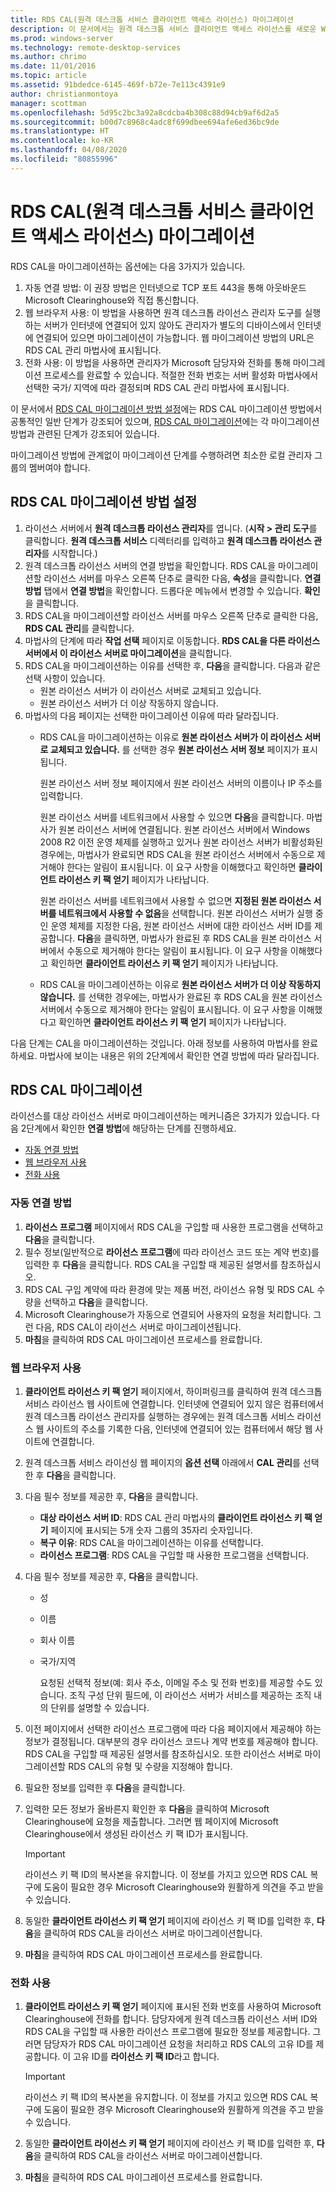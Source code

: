 ```yaml
---
title: RDS CAL(원격 데스크톱 서비스 클라이언트 액세스 라이선스) 마이그레이션
description: 이 문서에서는 원격 데스크톱 서비스 클라이언트 액세스 라이선스를 새로운 Windows Server 2016 라이선스 서버로 마이그레이션하는 방법을 설명합니다.
ms.prod: windows-server
ms.technology: remote-desktop-services
ms.author: chrimo
ms.date: 11/01/2016
ms.topic: article
ms.assetid: 91bdedce-6145-469f-b72e-7e113c4391e9
author: christianmontoya
manager: scottman
ms.openlocfilehash: 5d95c2bc3a92a8cdcba4b308c88d94cb9af6d2a5
ms.sourcegitcommit: b00d7c8968c4adc8f699dbee694afe6ed36bc9de
ms.translationtype: HT
ms.contentlocale: ko-KR
ms.lasthandoff: 04/08/2020
ms.locfileid: "80855996"
---
```

# <a name="migrate-your-remote-desktop-services-client-access-licenses-rds-cals"></a>RDS CAL(원격 데스크톱 서비스 클라이언트 액세스 라이선스) 마이그레이션

RDS CAL을 마이그레이션하는 옵션에는 다음 3가지가 있습니다.
1. 자동 연결 방법: 이 권장 방법은 인터넷으로 TCP 포트 443을 통해 아웃바운드 Microsoft Clearinghouse와 직접 통신합니다.  
2. 웹 브라우저 사용: 이 방법을 사용하면 원격 데스크톱 라이선스 관리자 도구를 실행하는 서버가 인터넷에 연결되어 있지 않아도 관리자가 별도의 디바이스에서 인터넷에 연결되어 있으면 마이그레이션이 가능합니다. 웹 마이그레이션 방법의 URL은 RDS CAL 관리 마법사에 표시됩니다. 
3. 전화 사용: 이 방법을 사용하면 관리자가 Microsoft 담당자와 전화를 통해 마이그레이션 프로세스를 완료할 수 있습니다. 적절한 전화 번호는 서버 활성화 마법사에서 선택한 국가/ 지역에 따라 결정되며 RDS CAL 관리 마법사에 표시됩니다.

이 문서에서 [RDS CAL 마이그레이션 방법 설정](#establish-rds-cal-migration-method)에는 RDS CAL 마이그레이션 방법에서 공통적인 일반 단계가 강조되어 있으며, [RDS CAL 마이그레이션](#migrate-rds-cals)에는 각 마이그레이션 방법과 관련된 단계가 강조되어 있습니다.

마이그레이션 방법에 관계없이 마이그레이션 단계를 수행하려면 최소한 로컬 관리자 그룹의 멤버여야 합니다.

## <a name="establish-rds-cal-migration-method"></a>RDS CAL 마이그레이션 방법 설정

1. 라이선스 서버에서 **원격 데스크톱 라이선스 관리자**를 엽니다. (**시작 > 관리 도구**를 클릭합니다. **원격 데스크톱 서비스** 디렉터리를 입력하고 **원격 데스크톱 라이선스 관리자**를 시작합니다.)
2. 원격 데스크톱 라이선스 서버의 연결 방법을 확인합니다. RDS CAL을 마이그레이션할 라이선스 서버를 마우스 오른쪽 단추로 클릭한 다음, **속성**을 클릭합니다. **연결 방법** 탭에서 **연결 방법**을 확인합니다. 드롭다운 메뉴에서 변경할 수 있습니다. **확인**을 클릭합니다.
3. RDS CAL을 마이그레이션할 라이선스 서버를 마우스 오른쪽 단추로 클릭한 다음, **RDS CAL 관리**를 클릭합니다.
4. 마법사의 단계에 따라 **작업 선택** 페이지로 이동합니다. **RDS CAL을 다른 라이선스 서버에서 이 라이선스 서버로 마이그레이션**을 클릭합니다.
6. RDS CAL을 마이그레이션하는 이유를 선택한 후, **다음**을 클릭합니다. 다음과 같은 선택 사항이 있습니다.
    - 원본 라이선스 서버가 이 라이선스 서버로 교체되고 있습니다.
    - 원본 라이선스 서버가 더 이상 작동하지 않습니다.
7. 마법사의 다음 페이지는 선택한 마이그레이션 이유에 따라 달라집니다.
    - RDS CAL을 마이그레이션하는 이유로 **원본 라이선스 서버가 이 라이선스 서버로 교체되고 있습니다.** 를 선택한 경우 **원본 라이선스 서버 정보** 페이지가 표시됩니다.
    
       원본 라이선스 서버 정보 페이지에서 원본 라이선스 서버의 이름이나 IP 주소를 입력합니다.

       원본 라이선스 서버를 네트워크에서 사용할 수 있으면 **다음**을 클릭합니다. 마법사가 원본 라이선스 서버에 연결됩니다. 원본 라이선스 서버에서 Windows 2008 R2 이전 운영 체제를 실행하고 있거나 원본 라이선스 서버가 비활성화된 경우에는, 마법사가 완료되면 RDS CAL을 원본 라이선스 서버에서 수동으로 제거해야 한다는 알림이 표시됩니다. 이 요구 사항을 이해했다고 확인하면 **클라이언트 라이선스 키 팩 얻기** 페이지가 나타납니다.

       원본 라이선스 서버를 네트워크에서 사용할 수 없으면 **지정된 원본 라이선스 서버를 네트워크에서 사용할 수 없음**을 선택합니다. 원본 라이선스 서버가 실행 중인 운영 체제를 지정한 다음, 원본 라이선스 서버에 대한 라이선스 서버 ID를 제공합니다. **다음**을 클릭하면, 마법사가 완료된 후 RDS CAL을 원본 라이선스 서버에서 수동으로 제거해야 한다는 알림이 표시됩니다. 이 요구 사항을 이해했다고 확인하면 **클라이언트 라이선스 키 팩 얻기** 페이지가 나타납니다.

    - RDS CAL을 마이그레이션하는 이유로 **원본 라이선스 서버가 더 이상 작동하지 않습니다.** 를 선택한 경우에는, 마법사가 완료된 후 RDS CAL을 원본 라이선스 서버에서 수동으로 제거해야 한다는 알림이 표시됩니다. 이 요구 사항을 이해했다고 확인하면 **클라이언트 라이선스 키 팩 얻기** 페이지가 나타납니다.

다음 단계는 CAL을 마이그레이션하는 것입니다. 아래 정보를 사용하여 마법사를 완료하세요. 마법사에 보이는 내용은 위의 2단계에서 확인한 연결 방법에 따라 달라집니다.

## <a name="migrate-rds-cals"></a>RDS CAL 마이그레이션

라이선스를 대상 라이선스 서버로 마이그레이션하는 메커니즘은 3가지가 있습니다. 다음 2단계에서 확인한 **연결 방법**에 해당하는 단계를 진행하세요.
  - [자동 연결 방법](#automatic-connection-method)
  - [웹 브라우저 사용](#using-a-web-browser)
  - [전화 사용](#using-a-telephone)

### <a name="automatic-connection-method"></a>자동 연결 방법

1. **라이선스 프로그램** 페이지에서 RDS CAL을 구입할 때 사용한 프로그램을 선택하고 **다음**을 클릭합니다.
2. 필수 정보(일반적으로 **라이선스 프로그램**에 따라 라이선스 코드 또는 계약 번호)를 입력한 후 **다음**을 클릭합니다. RDS CAL을 구입할 때 제공된 설명서를 참조하십시오.
4. RDS CAL 구입 계약에 따라 환경에 맞는 제품 버전, 라이선스 유형 및 RDS CAL 수량을 선택하고 **다음**을 클릭합니다.
5. Microsoft Clearinghouse가 자동으로 연결되어 사용자의 요청을 처리합니다. 그런 다음, RDS CAL이 라이선스 서버로 마이그레이션됩니다.
6. **마침**을 클릭하여 RDS CAL 마이그레이션 프로세스를 완료합니다.

### <a name="using-a-web-browser"></a>웹 브라우저 사용
1. **클라이언트 라이선스 키 팩 얻기** 페이지에서, 하이퍼링크를 클릭하여 원격 데스크톱 서비스 라이선스 웹 사이트에 연결합니다.
   인터넷에 연결되어 있지 않은 컴퓨터에서 원격 데스크톱 라이선스 관리자를 실행하는 경우에는 원격 데스크톱 서비스 라이선스 웹 사이트의 주소를 기록한 다음, 인터넷에 연결되어 있는 컴퓨터에서 해당 웹 사이트에 연결합니다. 
2. 원격 데스크톱 서비스 라이선싱 웹 페이지의 **옵션 선택** 아래에서 **CAL 관리**를 선택한 후 **다음**을 클릭합니다.
3. 다음 필수 정보를 제공한 후, **다음**을 클릭합니다.
    - **대상 라이선스 서버 ID**: RDS CAL 관리 마법사의 **클라이언트 라이선스 키 팩 얻기** 페이지에 표시되는 5개 숫자 그룹의 35자리 숫자입니다.
    - **복구 이유**: RDS CAL을 마이그레이션하는 이유를 선택합니다.
    - **라이선스 프로그램**: RDS CAL을 구입할 때 사용한 프로그램을 선택합니다.
4. 다음 필수 정보를 제공한 후, **다음**을 클릭합니다.
   - 성
   - 이름
   - 회사 이름
   - 국가/지역

     요청된 선택적 정보(예: 회사 주소, 이메일 주소 및 전화 번호)를 제공할 수도 있습니다. 조직 구성 단위 필드에, 이 라이선스 서버가 서비스를 제공하는 조직 내의 단위를 설명할 수 있습니다.

5. 이전 페이지에서 선택한 라이선스 프로그램에 따라 다음 페이지에서 제공해야 하는 정보가 결정됩니다. 대부분의 경우 라이선스 코드나 계약 번호를 제공해야 합니다. RDS CAL을 구입할 때 제공된 설명서를 참조하십시오. 또한 라이선스 서버로 마이그레이션할 RDS CAL의 유형 및 수량을 지정해야 합니다.
6. 필요한 정보를 입력한 후 **다음**을 클릭합니다.
7. 입력한 모든 정보가 올바른지 확인한 후 **다음**을 클릭하여 Microsoft Clearinghouse에 요청을 제출합니다. 그러면 웹 페이지에 Microsoft Clearinghouse에서 생성된 라이선스 키 팩 ID가 표시됩니다.

   > [!IMPORTANT] 
   > 라이선스 키 팩 ID의 복사본을 유지합니다. 이 정보를 가지고 있으면 RDS CAL 복구에 도움이 필요한 경우 Microsoft Clearinghouse와 원활하게 의견을 주고 받을 수 있습니다.

8. 동일한 **클라이언트 라이선스 키 팩 얻기** 페이지에 라이선스 키 팩 ID를 입력한 후, **다음**을 클릭하여 RDS CAL을 라이선스 서버로 마이그레이션합니다.
9. **마침**을 클릭하여 RDS CAL 마이그레이션 프로세스를 완료합니다.

### <a name="using-a-telephone"></a>전화 사용
1. **클라이언트 라이선스 키 팩 얻기** 페이지에 표시된 전화 번호를 사용하여 Microsoft Clearinghouse에 전화를 합니다. 담당자에게 원격 데스크톱 라이선스 서버 ID와 RDS CAL을 구입할 때 사용한 라이선스 프로그램에 필요한 정보를 제공합니다. 그러면 담당자가 RDS CAL 마이그레이션 요청을 처리하고 RDS CAL의 고유 ID를 제공합니다. 이 고유 ID를 **라이선스 키 팩 ID**라고 합니다.

   > [!IMPORTANT]
   > 라이선스 키 팩 ID의 복사본을 유지합니다. 이 정보를 가지고 있으면 RDS CAL 복구에 도움이 필요한 경우 Microsoft Clearinghouse와 원활하게 의견을 주고 받을 수 있습니다.

2. 동일한 **클라이언트 라이선스 키 팩 얻기** 페이지에 라이선스 키 팩 ID를 입력한 후, **다음**을 클릭하여 RDS CAL을 라이선스 서버로 마이그레이션합니다.
3. **마침**을 클릭하여 RDS CAL 마이그레이션 프로세스를 완료합니다.
